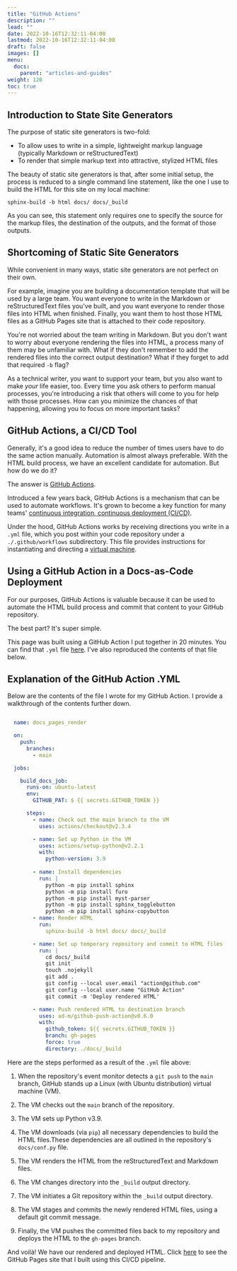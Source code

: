 ```yaml
---
title: "GitHub Actions"
description: ""
lead: ""
date: 2022-10-16T12:32:11-04:00
lastmod: 2022-10-16T12:32:11-04:00
draft: false
images: []
menu:
  docs:
    parent: "articles-and-guides"
weight: 120
toc: true
---
```


## Introduction to State Site Generators

The purpose of static site generators is two-fold:

- To allow uses to write in a simple, lightweight markup language (typically Markdown or reStructuredText)
- To render that simple markup text into attractive, stylized HTML files

The beauty of static site generators is that, after some initial setup, the process is reduced to a single command line statement, like the one I use to build the HTML for this site on my local machine:

```
sphinx-build -b html docs/ docs/_build
```

As you can see, this statement only requires one to specify the source for the markup files, the destination of the outputs, and the format of those outputs.

## Shortcoming of Static Site Generators

While convenient in many ways, static site generators are not perfect on their own.

For example, imagine you are building a documentation template that will be used by a large team. You want everyone to write in the Markdown or reStructuredText files you've built, and you want everyone to render those files into HTML when finished. Finally, you want them to host those HTML files as a GitHub Pages site that is attached to their code repository.

You're not worried about the team writing in Markdown. But you don't want to worry about everyone rendering the files into HTML, a process many of them may be unfamiliar with. What if they don't remember to add the rendered files into the correct output destination? What if they forget to add that required `-b` flag? 

As a technical writer, you want to support your team, but you also want to make *your* life easier, too. Every time you ask others to perform manual processes, you're introducing a risk that others will come to you for help with those processes. How can you minimize the chances of that happening, allowing you to focus on more important tasks?

## GitHub Actions, a CI/CD Tool

Generally, it's a good idea to reduce the number of times users have to do the same action manually. Automation is almost always preferable. With the HTML build process, we have an excellent candidate for automation. But how do we do it?

The answer is [GitHub Actions](https://github.com/features/actions>).

Introduced a few years back, GitHub Actions is a mechanism that can be used to automate workflows. It's grown to become a key function for many teams' [continuous integration, continuous deployment (CI/CD)](https://www.redhat.com/en/topics/devops/what-is-ci-cd). 

Under the hood, GitHub Actions works by receiving directions you write in a `.yml` file, which you post within your code repository under a `./.github/workflows` subdirectory. This file provides instructions for instantiating and directing a [virtual machine](https://www.vmware.com/topics/glossary/content/virtual-machine.html).

## Using a GitHub Action in a Docs-as-Code Deployment

For our purposes, GitHub Actions is valuable because it can be used to automate the HTML build process and commit that content to your GitHub repository.

The best part? It's super simple.

This page was built using a GitHub Action I put together in 20 minutes. You can find that `.yml` file [here](https://github.com/redsoxfan0219/sphinx-action-test/blob/main/.github/workflows/docs_pages.yaml). I've also reproduced the contents of that file below.

## Explanation of the GitHub Action .YML 

Below are the contents of the file I wrote for my GitHub Action. I provide a walkthrough of the contents further down. 

```yaml

  name: docs_pages_render

  on:
    push:
      branches:
        - main

  jobs:

    build_docs_job:
      runs-on: ubuntu-latest
      env: 
        GITHUB_PAT: $ {{ secrets.GITHUB_TOKEN }}

      steps: 
        - name: Check out the main branch to the VM
          uses: actions/checkout@v2.3.4

        - name: Set up Python in the VM
          uses: actions/setup-python@v2.2.1
          with:
            python-version: 3.9
        
        - name: Install dependencies
          run: |
            python -m pip install sphinx
            python -m pip install furo
            python -m pip install myst-parser
            python -m pip install sphinx_togglebutton
            python -m pip install sphinx-copybutton
        - name: Render HTML
          run:
            sphinx-build -b html docs/ docs/_build

        - name: Set up temporary repository and commit to HTML files
          run: |
            cd docs/_build
            git init
            touch .nojekyll
            git add .
            git config --local user.email "action@github.com"
            git config --local user.name "GitHub Action"
            git commit -m 'Deploy rendered HTML'

        - name: Push rendered HTML to destination branch
          uses: ad-m/github-push-action@v0.6.0
          with:
            github_token: ${{ secrets.GITHUB_TOKEN }}
            branch: gh-pages
            force: true
            directory: ./docs/_build

```

Here are the steps performed as a result of the `.yml` file above:

1. When the repository's event monitor detects a `git push` to the `main` branch, GitHub stands up a Linux (with Ubuntu distribution) virtual machine (VM).

2. The VM checks out the `main` branch of the repository.

3. The VM sets up Python v3.9.

4. The VM downloads (via `pip`) all necessary dependencies to build the HTML files.These dependencies are all outlined in the repository's `docs/conf.py` file.

5. The VM renders the HTML from the reStructuredText and Markdown files.

6. The VM changes directory into the `_build` output directory.

7. The VM initiates a Git repository within the `_build` output directory.

8. The VM stages and commits the newly rendered HTML files, using a default git commit message.

9. Finally, the VM pushes the committed files back to my repository and deploys the HTML to the `gh-pages` branch.

And voilà! We have our rendered and deployed HTML. Click [here](https://redsoxfan0219.github.io/sphinx-github-action/) to see the GitHub Pages site that I built using this CI/CD pipeline.